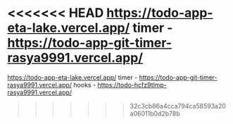 <<<<<<< HEAD
https://todo-app-eta-lake.vercel.app/
timer - https://todo-app-git-timer-rasya9991.vercel.app/
=======
https://todo-app-eta-lake.vercel.app/
timer - https://todo-app-git-timer-rasya9991.vercel.app/
hooks - https://todo-hcfz9tlmp-rasya9991.vercel.app/
>>>>>>> 32c3cb86a4cca794ca58593a20a06011b0d2b78b
